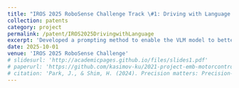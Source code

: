 ```yaml
---
title: "IROS 2025 RoboSense Challenge Track \#1: Driving with Language."
collection: patents
category: project
permalink: /patent/IROS2025DrivingwithLanguage
excerpt: 'Developed a prompting method to enable the VLM model to better understand driving scenes. Achieved a final 5th-place record'
date: 2025-10-01
venue: 'IROS 2025 RoboSense Challenge'
# slidesurl: 'http://academicpages.github.io/files/slides1.pdf'
# paperurl: 'https://github.com/kasimov-ku/2021-project-emb-motorcontrol'
# citation: 'Park, J., & Shim, H. (2024). Precision matters: Precision-aware ensemble for weakly supervised semantic segmentation. AAAI Workshop.'
---
```


<!-- The contents above will be part of a list of publications, if the user clicks the link for the publication than the contents of section will be rendered as a full page, allowing you to provide more information about the paper for the reader. When publications are displayed as a single page, the contents of the above "citation" field will automatically be included below this section in a smaller font. -->